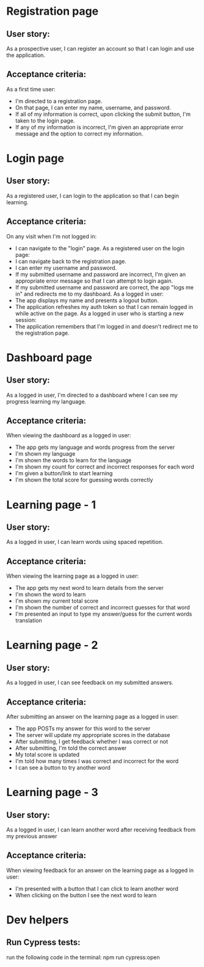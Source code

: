 # Registration page
## User story:
As a prospective user, I can register an account so that I can login and use the application.
## Acceptance criteria:
As a first time user:
- I'm directed to a registration page.
- On that page, I can enter my name, username, and password.
- If all of my information is correct, upon clicking the submit button, I'm taken to the login page.
- If any of my information is incorrect, I'm given an appropriate error message and the option to correct my information.



# Login page
## User story:
As a registered user, I can login to the application so that I can begin learning.
## Acceptance criteria:
On any visit when I'm not logged in:
- I can navigate to the "login" page.
As a registered user on the login page:
- I can navigate back to the registration page.
- I can enter my username and password.
- If my submitted username and password are incorrect, I'm given an appropriate error message so that I can attempt to login again.
- If my submitted username and password are correct, the app "logs me in" and redirects me to my dashboard.
As a logged in user:
- The app displays my name and presents a logout button.
- The application refreshes my auth token so that I can remain logged in while active on the page.
As a logged in user who is starting a new session:
- The application remembers that I'm logged in and doesn't redirect me to the registration page.


# Dashboard page
## User story:
As a logged in user, I'm directed to a dashboard where I can see my progress learning my language.
## Acceptance criteria:
When viewing the dashboard as a logged in user:
- The app gets my language and words progress from the server
- I'm shown my language
- I'm shown the words to learn for the language
- I'm shown my count for correct and incorrect responses for each word
- I'm given a button/link to start learning
- I'm shown the total score for guessing words correctly

# Learning page - 1
## User story:
As a logged in user, I can learn words using spaced repetition.
## Acceptance criteria:
When viewing the learning page as a logged in user:
- The app gets my next word to learn details from the server
- I'm shown the word to learn
- I'm shown my current total score
- I'm shown the number of correct and incorrect guesses for that word
- I'm presented an input to type my answer/guess for the current words translation


# Learning page - 2
## User story:
As a logged in user, I can see feedback on my submitted answers.
## Acceptance criteria:
After submitting an answer on the learning page as a logged in user:
- The app POSTs my answer for this word to the server
- The server will update my appropriate scores in the database
- After submitting, I get feedback whether I was correct or not
- After submitting, I'm told the correct answer
- My total score is updated
- I'm told how many times I was correct and incorrect for the word
- I can see a button to try another word


# Learning page - 3
## User story:
As a logged in user, I can learn another word after receiving feedback from my previous answer
## Acceptance criteria:
When viewing feedback for an answer on the learning page as a logged in user:
- I'm presented with a button that I can click to learn another word
- When clicking on the button I see the next word to learn


# Dev helpers
## Run Cypress tests:
run the following code in the terminal:
npm run cypress:open